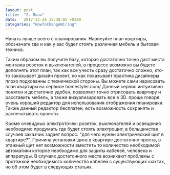 ```yaml
---
layout: post
title:  "2. План"
date:   2017-12-28 15:30:05 +0300
categories: "HowToChangeWiring"
---
```

Начать лучше всего с планирования.
Нарисуйте план квартиры, обозначате где и как у вас будет стоять различная мебель и бытовая техника.

Таким образом вы получите базу, которая достаточно точно даст места монтажа розеток и выключателей, в процессе возможно вы будете дополнять этот план, так как все учесть сразу достаточно сложно, кто-то заказывает дизайн проект, но как показывает практика дизайнеры плохо подкованны с технической стороны.
Вы можете сами нарисовать план квартиры на сервисе homestyler.com/
Данный сервис интуитивно понятен и достаточно удобен, позволяет точно отрисовать квартиру и расставить мебель, а также визуализировать все в 3D. проще говоря очень хороший редактор для использования отображения планировки.
Также данный редактор бесплатен, есть возможность сохранять и распечатывать проекты. 

Кроме очевидных электроточек: розеток, выключателей и освещения необходимо продумать где будет стоять электрощит, в большинстве случаев заказчик задает вопрос: "для чего нужен электрический щит в квартире?". 
Причина установки щита в квартире достаточно проста, в этажный щит нет возможности вместить то количество необходимой автоматики которое необходимо для защиты кабелей, человека и аппаратуры. В случаях достаточного места возникают проблемы с протяжкой необходимого количества кабелей с существующих шахтах, но об этом будет в следующих статьях.